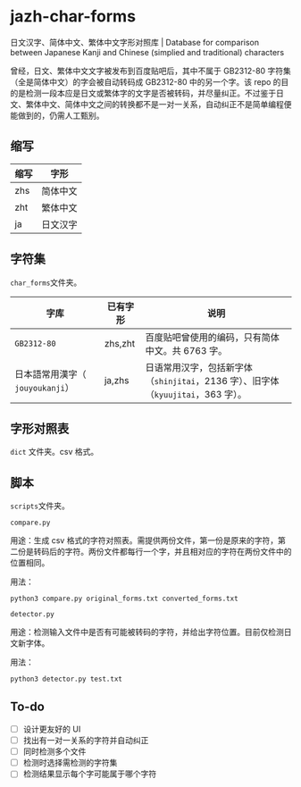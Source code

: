 # jazh-char-forms
日文汉字、简体中文、繁体中文字形对照库 | Database for comparison between Japanese Kanji and Chinese (simplied and traditional) characters

曾经，日文、繁体中文文字被发布到百度贴吧后，其中不属于 GB2312-80 字符集（全是简体中文）的字会被自动转码成 GB2312-80 中的另一个字。该 repo 的目的是检测一段本应是日文或繁体字的文字是否被转码，并尽量纠正。不过鉴于日文、繁体中文、简体中文之间的转换都不是一对一关系，自动纠正不是简单编程便能做到的，仍需人工甄别。

## 缩写
| 缩写 | 字形 |
|-|-|
| zhs | 简体中文 |
| zht | 繁体中文 |
| ja | 日文汉字 |

## 字符集
`char_forms`文件夹。

| 字库 | 已有字形 | 说明 |
|-|-|-|
|  `GB2312-80` | zhs,zht | 百度贴吧曾使用的编码，只有简体中文。共 6763 字。 |
| 日本語常用漢字（ `jouyoukanji`） | ja,zhs | 日语常用汉字，包括新字体（`shinjitai`，2136 字）、旧字体（`kyuujitai`，363 字）。 |

## 字形对照表
`dict` 文件夹。csv 格式。

## 脚本
`scripts`文件夹。

`compare.py`

用途：生成 csv 格式的字符对照表。需提供两份文件，第一份是原来的字符，第二份是转码后的字符。两份文件都每行一个字，并且相对应的字符在两份文件中的位置相同。

用法：
```
python3 compare.py original_forms.txt converted_forms.txt
```

`detector.py`

用途：检测输入文件中是否有可能被转码的字符，并给出字符位置。目前仅检测日文新字体。

用法：
```
python3 detector.py test.txt
```

## To-do

- [ ] 设计更友好的 UI
- [ ] 找出有一对一关系的字符并自动纠正
- [ ] 同时检测多个文件
- [ ] 检测时选择需检测的字符集
- [ ] 检测结果显示每个字可能属于哪个字符
